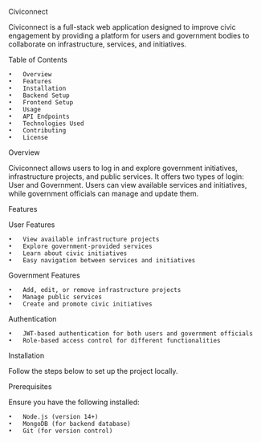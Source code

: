 Civiconnect

Civiconnect is a full-stack web application designed to improve civic engagement by providing a platform for users and government bodies to collaborate on infrastructure, services, and initiatives.

Table of Contents

	•	Overview
	•	Features
	•	Installation
	•	Backend Setup
	•	Frontend Setup
	•	Usage
	•	API Endpoints
	•	Technologies Used
	•	Contributing
	•	License

Overview

Civiconnect allows users to log in and explore government initiatives, infrastructure projects, and public services. It offers two types of login: User and Government. Users can view available services and initiatives, while government officials can manage and update them.

Features

User Features

	•	View available infrastructure projects
	•	Explore government-provided services
	•	Learn about civic initiatives
	•	Easy navigation between services and initiatives

Government Features

	•	Add, edit, or remove infrastructure projects
	•	Manage public services
	•	Create and promote civic initiatives

Authentication

	•	JWT-based authentication for both users and government officials
	•	Role-based access control for different functionalities

Installation

Follow the steps below to set up the project locally.

Prerequisites

Ensure you have the following installed:

	•	Node.js (version 14+)
	•	MongoDB (for backend database)
	•	Git (for version control)
